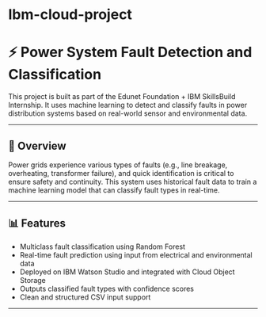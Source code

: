# Ibm-cloud-project
# ⚡ Power System Fault Detection and Classification

This project is built as part of the Edunet Foundation + IBM SkillsBuild Internship. It uses machine learning to detect and classify faults in power distribution systems based on real-world sensor and environmental data.

---

## 🚀 Overview

Power grids experience various types of faults (e.g., line breakage, overheating, transformer failure), and quick identification is critical to ensure safety and continuity. This system uses historical fault data to train a machine learning model that can classify fault types in real-time.

---

## 📊 Features

- Multiclass fault classification using Random Forest
- Real-time fault prediction using input from electrical and environmental data
- Deployed on IBM Watson Studio and integrated with Cloud Object Storage
- Outputs classified fault types with confidence scores
- Clean and structured CSV input support

---
